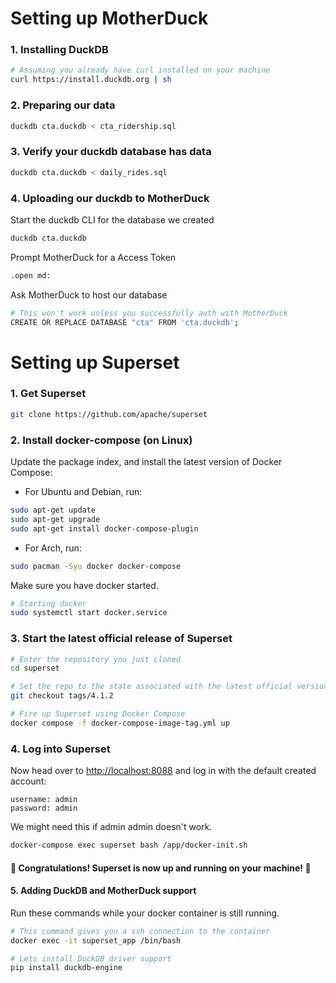 # Setting up MotherDuck

### 1. Installing DuckDB

```bash
# Assuming you already have curl installed on your machine
curl https://install.duckdb.org | sh
```

### 2. Preparing our data

```bash
duckdb cta.duckdb < cta_ridership.sql
```

### 3. Verify your duckdb database has data

```bash
duckdb cta.duckdb < daily_rides.sql
```

### 4. Uploading our duckdb to MotherDuck

Start the duckdb CLI for the database we created

```bash
duckdb cta.duckdb
```

Prompt MotherDuck for a Access Token

```bash
.open md:
```

Ask MotherDuck to host our database

```bash
# This won't work unless you successfully auth with MotherDuck
CREATE OR REPLACE DATABASE "cta" FROM 'cta.duckdb'; 
```

# Setting up Superset

### 1. Get Superset

```bash
git clone https://github.com/apache/superset
```

### 2. Install docker-compose (on Linux)

Update the package index, and install the latest version of Docker Compose:

- For Ubuntu and Debian, run:

```bash
sudo apt-get update
sudo apt-get upgrade
sudo apt-get install docker-compose-plugin
```

- For Arch, run:

```bash
sudo pacman -Syu docker docker-compose
```

Make sure you have docker started.

```bash
# Starting docker
sudo systemctl start docker.service
```

### 3. Start the latest official release of Superset

```bash
# Enter the repository you just cloned
cd superset

# Set the repo to the state associated with the latest official version
git checkout tags/4.1.2

# Fire up Superset using Docker Compose
docker compose -f docker-compose-image-tag.yml up
```

### 4. Log into Superset

Now head over to [http://localhost:8088](http://localhost:8088) and log in with the default created account:

```
username: admin
password: admin
```

We might need this if admin admin doesn't work.

```bash
docker-compose exec superset bash /app/docker-init.sh
```

#### 🎉 Congratulations! Superset is now up and running on your machine! 🎉

#### 5. Adding DuckDB and MotherDuck support

Run these commands while your docker container is still running.

```bash
# This command gives you a ssh connection to the container
docker exec -it superset_app /bin/bash

# Lets install DuckDB driver support
pip install duckdb-engine
```

